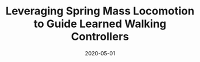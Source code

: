 ---
title: "Leveraging Spring Mass Locomotion to Guide Learned Walking Controllers"
collection: publications
permalink: /publication/2020-05-01-Leveraging-Spring-Mass-Locomotion-to-Guide-Learned-Walking-Controllers
date: 2020-05-01
venue: 'Dynamic Walking Meeting'
paperurl: 'https://www.seas.upenn.edu/~posa/DynamicWalking2020/723-1093-1-RV.pdf'
citation: ' <b>Kevin Green</b>,  Yesh Godse,  Jeremy Dao,  Ross Hatton,  Alan Fern,  Jonathan Hurst, &quot;Leveraging Spring Mass Locomotion to Guide Learned Walking Controllers.&quot; Dynamic Walking Meeting, 2020.'
publication_type: 'misc'
booktitle: 'Dynamic Walking Meeting'
bib_file_name: '2020-05-01-Leveraging-Spring-Mass-Locomotion-to-Guide-Learned-Walking-Controllers.bib'
---